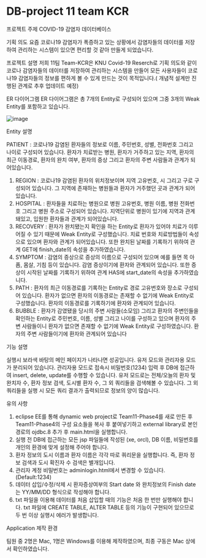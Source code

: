 # DB-project 11 team KCR

프로젝트 주제
COVID-19 감염자 데이터베이스

기획 의도
요즘 코로나19 감염자가 폭증하고 있는 상황에서 감염자들의 데이터를 저장하여 관리하는 시스템이 있으면 편리할 것 같아 만들게 되었습니다.

프로젝트 설명
저희 11팀 Team-KCR은 KNU Covid-19 Reserch로 기획 의도와 같이 코로나 감염자들의 데이터를 저장하여 관리하는 시스템을 만들어 모든 사용자들이 코로나19 감염자들의 정보를 편하게 볼 수 있게 만드는 것이 목적입니다.( 개념적 설계만 진행된 관계로 추후 업데이트 예정)

ER 다이어그램
ER 다이어그램은 총 7개의 Entity로 구성되어 있으며 그중 3개의 Weak Entity를 포함하고 있습니다.

![image](https://user-images.githubusercontent.com/80497261/235506941-ea34fd72-181b-4d9b-81c1-c80b348ba2d9.png)

Entity 설명

PATIENT : 코로나19 감염된 환자들의 정보로 이름, 주민번호, 성별, 전화번호 그리고 나이로 구성되어 있습니다. 환자가 치료받는 병원, 환자가 거주하고 있는 지역, 환자의 최근 이동경로, 환자의 완치 여부, 환자의 증상 그리고 환자의 주변 사람들과 관계가 되어있습니다.

1. REGION : 코로나19 감염된 환자의 위치정보이며 지역 고유번호, 시 그리고 구로 구성되어 있습니다. 그 지역에 존재하는 병원들과 환자가 거주했던 곳과 관계가 되어있습니다.
2. HOSPITAL : 환자들을 치료하는 병원으로 병원 고유번호, 병원 이름, 병원 전화번호 그리고 병원 주소로 구성되어 있습니다. 지역단위로 병원이 있기에 지역과 관계돼있고, 입원한 환자들과 관계가 되어있습니다.
3. RECOVERY : 환자가 완치됐는지 확인을 하는 Entity로 환자가 있어야 치료가 이루어질 수 있기 때문에 Weak Entity로 구성했습니다. 치료 번호와 치료방법들이 속성으로 있으며 환자와 관계가 되어있습니다. 또한 완치된 날짜를 기록하기 위하여 관계 GET에 finish_date의 속성을 추가하였습니다.
4. SYMPTOM : 감염의 증상으로 증상의 이름으로 구성되어 있으며 예를 들면 목 아픔, 몸살, 기침 등이 있습니다. 감염 증상이기에 환자와 관계되어 있습니다. 또한 증상이 시작된 날짜를 기록하기 위하여 관계 HAS에 start_date의 속성을 추가하였습니다.
5. PATH : 환자의 최근 이동경로를 기록하는 Entity로 경로 고유번호와 장소로 구성되어 있습니다. 환자가 없으면 환자의 이동경로는 존재할 수 없기에 Weak Entity로 구성했습니다. 환자의 이동경로를 기록하기에 환자와 관계되어 있습니다.
6. BUBBLE : 환자가 감였됐을 당시의 주변 사람들(소모임) 그리고 환자의 주변인들을 확인하는 Entity로 주민번호, 이름, 성별 그리고 나이를 구성하고 있으며 환자의 주변 사람들이니 환자가 없으면 존재할 수 없기에 Weak Entity로 구성하였습니다. 환자의 주변 사람들이기에 환자와 관계되어 있습니다

기능 설명

실행시 보라색 바탕의 메인 페이지가 나타나면 성공입니다.
유저 모드와 관리자용 모드가 분리되어 있습니다.
관리자용 모드로 접속시 비밀번호(1234) 입력 후 DB에 접근하여 insert, delete, update를 수행할 수 있습니다.
유저 모드로는 전체/오늘의 환자 및 완치자 수, 환자 정보 검색, 도시별 환자 수, 그 외 쿼리들을 검색해볼 수 있습니다.
그 외 쿼리들을 실행 시 모든 쿼리 결과가 출력되므로 정보의 양이 많습니다.

유의 사항

1. eclipse EE를 통해 dynamic web project로 Team11-Phase4를 새로 만든 후 Team11-Phase4의 구성 요소들을 복사 후 붙여넣기하고 external library로 본인 경로의 ojdbc.8 추가 후 main.html을 실행합니다.
2. 실행 전 DB에 접근하는 모든 jsp 파일들에 작성된 (xe, orcl), DB 이름, 비밀번호를 개인의 환경에 맞게 설정해 주어야 합니다.
3. 환자 정보의 도시 이름과 환자 이름은 각각 따로 쿼리문을 실행합니다. 즉, 환자 정보 검색과 도시 확진자 수 검색은 별개입니다.
4. 관리자 계정 비밀번호는 adminlogin.html에서 변경할 수 있습니다. (Default:1234)
5. 데이터 삽입/수정/삭제 시 환자증상여부의 Start date 와 완치정보의 Finish date 는 YY/MM/DD 형식으로 작성해야 합니다.
6. txt 파일을 이용해 데이터를 처음 삽입할 때의 기능은 처음 한 번만 실행해야 합니다. txt 파일에 CREATE TABLE, ALTER TABLE 등의 기능이 구현되어 있으므로 두 번 이상 실행시 에러가 발생합니다.

Application 제작 환경

팀원 중 2명은 Mac, 1명은 Windows를 이용해 제작하였으며, 최종 구동은 Mac 상에서 확인하였습니다.
